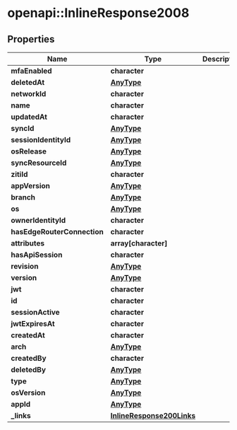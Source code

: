 # openapi::InlineResponse2008

## Properties
Name | Type | Description | Notes
------------ | ------------- | ------------- | -------------
**mfaEnabled** | **character** |  | 
**deletedAt** | [**AnyType**](.md) |  | 
**networkId** | **character** |  | 
**name** | **character** |  | 
**updatedAt** | **character** |  | 
**syncId** | [**AnyType**](.md) |  | 
**sessionIdentityId** | [**AnyType**](.md) |  | 
**osRelease** | [**AnyType**](.md) |  | 
**syncResourceId** | [**AnyType**](.md) |  | 
**zitiId** | **character** |  | 
**appVersion** | [**AnyType**](.md) |  | 
**branch** | [**AnyType**](.md) |  | 
**os** | [**AnyType**](.md) |  | 
**ownerIdentityId** | **character** |  | 
**hasEdgeRouterConnection** | **character** |  | 
**attributes** | **array[character]** |  | 
**hasApiSession** | **character** |  | 
**revision** | [**AnyType**](.md) |  | 
**version** | [**AnyType**](.md) |  | 
**jwt** | **character** |  | 
**id** | **character** |  | 
**sessionActive** | **character** |  | 
**jwtExpiresAt** | **character** |  | 
**createdAt** | **character** |  | 
**arch** | [**AnyType**](.md) |  | 
**createdBy** | **character** |  | 
**deletedBy** | [**AnyType**](.md) |  | 
**type** | [**AnyType**](.md) |  | 
**osVersion** | [**AnyType**](.md) |  | 
**appId** | [**AnyType**](.md) |  | 
**_links** | [**InlineResponse200Links**](inline_response_200__links.md) |  | 


